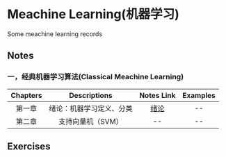 # Meachine Learning(机器学习)
Some meachine learning records

## Notes
### 一，经典机器学习算法(Classical Meachine Learning)
| Chapters | Descriptions | Notes Link |  Examples  |
|:--------:|:------------:|:----------:|:----------:|
|  第一章   |  绪论：机器学习定义、分类  |[绪论](./Notes/绪论.md)|    --   |
|  第二章   |  支持向量机（SVM）   |  --  |  --  |


## Exercises

